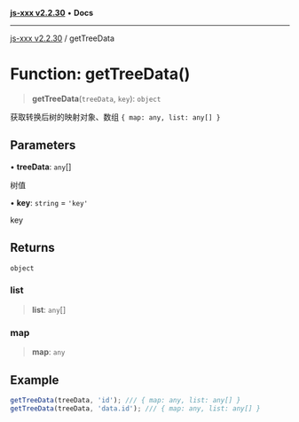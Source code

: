 [**js-xxx v2.2.30**](../README.md) • **Docs**

***

[js-xxx v2.2.30](../README.md) / getTreeData

# Function: getTreeData()

> **getTreeData**(`treeData`, `key`): `object`

获取转换后树的映射对象、数组 `{ map: any, list: any[] }`

## Parameters

• **treeData**: `any`[]

树值

• **key**: `string` = `'key'`

key

## Returns

`object`

### list

> **list**: `any`[]

### map

> **map**: `any`

## Example

```ts
getTreeData(treeData, 'id'); /// { map: any, list: any[] }
getTreeData(treeData, 'data.id'); /// { map: any, list: any[] }
```
